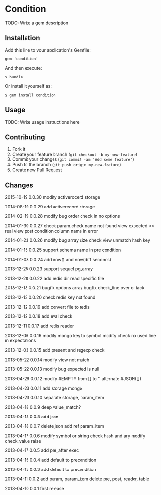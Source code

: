 # Condition

TODO: Write a gem description

## Installation

Add this line to your application's Gemfile:

    gem 'condition'

And then execute:

    $ bundle

Or install it yourself as:

    $ gem install condition

## Usage

TODO: Write usage instructions here

## Contributing

1. Fork it
2. Create your feature branch (`git checkout -b my-new-feature`)
3. Commit your changes (`git commit -am 'Add some feature'`)
4. Push to the branch (`git push origin my-new-feature`)
5. Create new Pull Request

## Changes

2015-10-19 0.0.30
modify activerocerd storage

2014-08-19 0.0.29
add activerecord storage

2014-02-19 0.0.28
modify bug order check in no options

2014-01-30 0.0.27
check param.check name not found
view expected <> real
view post condition column name in error

2014-01-23 0.0.26
modify bug array size check
view unmatch hash key

2014-01-15 0.0.25
support schema name in pre condition

2014-01-08 0.0.24
add now() and now(diff seconds)

2013-12-25 0.0.23
support sequel pg_array

2013-12-20 0.0.22
add redis dir read specific file

2013-12-13 0.0.21
bugfix options array
bugfix check_line over or lack

2013-12-13 0.0.20
check redis key not found

2013-12-12 0.0.19
add convert file to redis

2013-12-12 0.0.18
add eval check

2013-12-11 0.0.17
add redis reader

2013-12-06 0.0.16
modify mongo key to symbol
modify check no used line in expectations

2013-12-03 0.0.15
add present and regexp check

2013-05-22 0.0.14
modify view not match

2013-05-22 0.0.13
modify bug expected is null

2013-04-26 0.0.12
modify #EMPTY from [] to ''
alternate #JSON([])

2013-04-23 0.0.11
add storage mongo

2013-04-23 0.0.10
separate storage, param_item

2013-04-18 0.0.9
deep value_match?

2013-04-18 0.0.8
add json

2013-04-18 0.0.7
delete json
add ref param_item

2013-04-17 0.0.6
modify symbol or string
check hash and ary
modify check_value raise

2013-04-17 0.0.5
add pre_after exec

2013-04-15 0.0.4
add default to precondition

2013-04-15 0.0.3
add default to precondition

2013-04-11 0.0.2
add param, param_item
delete pre, post, reader, table

2013-04-10 0.0.1
first release
